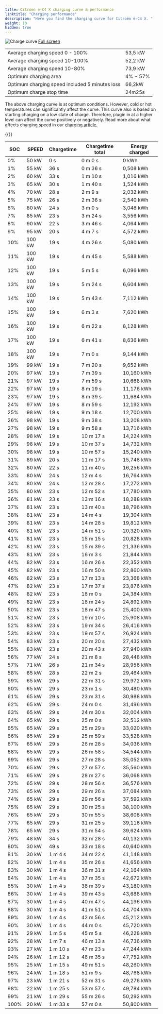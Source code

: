 ```yaml
---
title: Citroën ë-C4 X charging curve & performance
linktitle: "Charging performance"
description: "Here you find the charging curve for Citroën ë-C4 X. "
weight: 10
hidden: true
---
```

<!-- markdownlint-disable MD033 -->
<object type="image/svg+xml" data="../modelnavigation.svg"></object>
![Charge curve](../chargingcurve.svg  "Charging curve")
[Full screen](../chargingcurve.svg)

|  | |
|-----|-----|
|Average charging speed 0 - 100% |53,5 kW|
|Average charging speed 10-100% |52,2 kW|
|Average charging speed 10-80% |73,9 kW|
|Optimum charging area|4% - 57%|
|Optimum charging speed included 5 minutes loss|66,2kW|
|Optimum charge stop time |24m25s|


The above charging curve is at optimum conditions. However, cold or hot temperatures can significantly affect the curve. This curve also is based on starting charging on a low state of charge. Therefore, plugin in at a higher level can affect the curve positively or negatively. Read more about what affects charging speed in our [charging article.](../../../../../technology/battery/charging/) 


{{<evkxdisplayaddarticle />}}

|SOC | SPEED|Chargetime | Chargetime total | Energy charged |
|-----|-----|-----|-----|-----|
|0%|50 kW|  0 s|  0 m 0 s |0 kWh |
|1%|55 kW|  36 s|  0 m 36 s |0,508 kWh |
|2%|60 kW|  33 s|  1 m 10 s |1,016 kWh |
|3%|65 kW|  30 s|  1 m 40 s |1,524 kWh |
|4%|70 kW|  28 s|  2 m 9 s |2,032 kWh |
|5%|75 kW|  26 s|  2 m 36 s |2,540 kWh |
|6%|80 kW|  24 s|  3 m 0 s |3,048 kWh |
|7%|85 kW|  23 s|  3 m 24 s |3,556 kWh |
|8%|90 kW|  22 s|  3 m 46 s |4,064 kWh |
|9%|95 kW|  20 s|  4 m 7 s |4,572 kWh |
|10%|100 kW|  19 s|  4 m 26 s |5,080 kWh |
|11%|100 kW|  19 s|  4 m 45 s |5,588 kWh |
|12%|100 kW|  19 s|  5 m 5 s |6,096 kWh |
|13%|100 kW|  19 s|  5 m 24 s |6,604 kWh |
|14%|100 kW|  19 s|  5 m 43 s |7,112 kWh |
|15%|100 kW|  19 s|  6 m 3 s |7,620 kWh |
|16%|100 kW|  19 s|  6 m 22 s |8,128 kWh |
|17%|100 kW|  19 s|  6 m 41 s |8,636 kWh |
|18%|100 kW|  19 s|  7 m 0 s |9,144 kWh |
|19%|99 kW|  19 s|  7 m 20 s |9,652 kWh |
|20%|97 kW|  19 s|  7 m 39 s |10,160 kWh |
|21%|97 kW|  19 s|  7 m 59 s |10,668 kWh |
|22%|97 kW|  19 s|  8 m 19 s |11,176 kWh |
|23%|97 kW|  19 s|  8 m 39 s |11,684 kWh |
|24%|97 kW|  19 s|  8 m 59 s |12,192 kWh |
|25%|98 kW|  19 s|  9 m 18 s |12,700 kWh |
|26%|98 kW|  19 s|  9 m 38 s |13,208 kWh |
|27%|98 kW|  19 s|  9 m 58 s |13,716 kWh |
|28%|98 kW|  19 s|  10 m 17 s |14,224 kWh |
|29%|98 kW|  19 s|  10 m 37 s |14,732 kWh |
|30%|98 kW|  19 s|  10 m 57 s |15,240 kWh |
|31%|89 kW|  20 s|  11 m 17 s |15,748 kWh |
|32%|80 kW|  22 s|  11 m 40 s |16,256 kWh |
|33%|80 kW|  24 s|  12 m 4 s |16,764 kWh |
|34%|80 kW|  24 s|  12 m 28 s |17,272 kWh |
|35%|80 kW|  23 s|  12 m 52 s |17,780 kWh |
|36%|81 kW|  23 s|  13 m 16 s |18,288 kWh |
|37%|81 kW|  23 s|  13 m 40 s |18,796 kWh |
|38%|81 kW|  23 s|  14 m 4 s |19,304 kWh |
|39%|81 kW|  23 s|  14 m 28 s |19,812 kWh |
|40%|81 kW|  23 s|  14 m 51 s |20,320 kWh |
|41%|81 kW|  23 s|  15 m 15 s |20,828 kWh |
|42%|81 kW|  23 s|  15 m 39 s |21,336 kWh |
|43%|81 kW|  23 s|  16 m 3 s |21,844 kWh |
|44%|82 kW|  23 s|  16 m 26 s |22,352 kWh |
|45%|82 kW|  23 s|  16 m 50 s |22,860 kWh |
|46%|82 kW|  23 s|  17 m 13 s |23,368 kWh |
|47%|82 kW|  23 s|  17 m 37 s |23,876 kWh |
|48%|82 kW|  23 s|  18 m 0 s |24,384 kWh |
|49%|82 kW|  23 s|  18 m 24 s |24,892 kWh |
|50%|82 kW|  23 s|  18 m 47 s |25,400 kWh |
|51%|82 kW|  23 s|  19 m 10 s |25,908 kWh |
|52%|83 kW|  23 s|  19 m 34 s |26,416 kWh |
|53%|83 kW|  23 s|  19 m 57 s |26,924 kWh |
|54%|83 kW|  23 s|  20 m 20 s |27,432 kWh |
|55%|83 kW|  23 s|  20 m 43 s |27,940 kWh |
|56%|77 kW|  24 s|  21 m 8 s |28,448 kWh |
|57%|71 kW|  26 s|  21 m 34 s |28,956 kWh |
|58%|65 kW|  28 s|  22 m 2 s |29,464 kWh |
|59%|65 kW|  29 s|  22 m 31 s |29,972 kWh |
|60%|65 kW|  29 s|  23 m 1 s |30,480 kWh |
|61%|65 kW|  29 s|  23 m 31 s |30,988 kWh |
|62%|65 kW|  29 s|  24 m 0 s |31,496 kWh |
|63%|65 kW|  29 s|  24 m 30 s |32,004 kWh |
|64%|65 kW|  29 s|  25 m 0 s |32,512 kWh |
|65%|65 kW|  29 s|  25 m 29 s |33,020 kWh |
|66%|65 kW|  29 s|  25 m 59 s |33,528 kWh |
|67%|65 kW|  29 s|  26 m 28 s |34,036 kWh |
|68%|65 kW|  29 s|  26 m 58 s |34,544 kWh |
|69%|65 kW|  29 s|  27 m 28 s |35,052 kWh |
|70%|65 kW|  29 s|  27 m 57 s |35,560 kWh |
|71%|65 kW|  29 s|  28 m 27 s |36,068 kWh |
|72%|65 kW|  29 s|  28 m 56 s |36,576 kWh |
|73%|65 kW|  29 s|  29 m 26 s |37,084 kWh |
|74%|65 kW|  29 s|  29 m 56 s |37,592 kWh |
|75%|65 kW|  29 s|  30 m 25 s |38,100 kWh |
|76%|65 kW|  29 s|  30 m 55 s |38,608 kWh |
|77%|65 kW|  29 s|  31 m 25 s |39,116 kWh |
|78%|65 kW|  29 s|  31 m 54 s |39,624 kWh |
|79%|48 kW|  34 s|  32 m 28 s |40,132 kWh |
|80%|30 kW|  49 s|  33 m 18 s |40,640 kWh |
|81%|30 kW| 1 m 4 s|  34 m 22 s |41,148 kWh |
|82%|30 kW| 1 m 4 s|  35 m 26 s |41,656 kWh |
|83%|30 kW| 1 m 4 s|  36 m 31 s |42,164 kWh |
|84%|30 kW| 1 m 4 s|  37 m 35 s |42,672 kWh |
|85%|30 kW| 1 m 4 s|  38 m 39 s |43,180 kWh |
|86%|30 kW| 1 m 4 s|  39 m 43 s |43,688 kWh |
|87%|30 kW| 1 m 4 s|  40 m 47 s |44,196 kWh |
|88%|30 kW| 1 m 4 s|  41 m 51 s |44,704 kWh |
|89%|30 kW| 1 m 4 s|  42 m 56 s |45,212 kWh |
|90%|30 kW| 1 m 4 s|  44 m 0 s |45,720 kWh |
|91%|29 kW| 1 m 5 s|  45 m 5 s |46,228 kWh |
|92%|28 kW| 1 m 7 s|  46 m 13 s |46,736 kWh |
|93%|27 kW| 1 m 10 s|  47 m 23 s |47,244 kWh |
|94%|26 kW| 1 m 12 s|  48 m 35 s |47,752 kWh |
|95%|25 kW| 1 m 15 s|  49 m 51 s |48,260 kWh |
|96%|24 kW| 1 m 18 s|  51 m 9 s |48,768 kWh |
|97%|23 kW| 1 m 21 s|  52 m 31 s |49,276 kWh |
|98%|22 kW| 1 m 25 s|  53 m 57 s |49,784 kWh |
|99%|21 kW| 1 m 29 s|  55 m 26 s |50,292 kWh |
|100%|20 kW| 1 m 33 s|  57 m 0 s |50,800 kWh |
